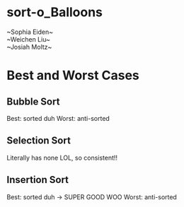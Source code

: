 # sort-o_Balloons
\~Sophia Eiden\~\
\~Weichen Liu\~\
\~Josiah Moltz\~

# Best and Worst Cases

## Bubble Sort
Best: sorted duh
Worst: anti-sorted

## Selection Sort
Literally has none LOL, so consistent!!

## Insertion Sort
Best: sorted duh -> SUPER GOOD WOO
Worst: anti-sorted
